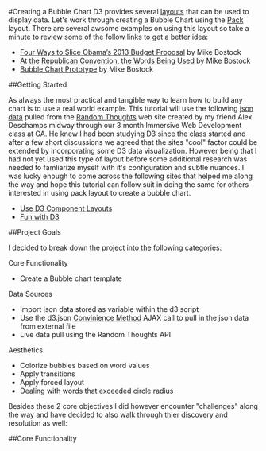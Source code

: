 #Creating a Bubble Chart
D3 provides several [layouts](https://github.com/mbostock/d3/wiki/Layouts) that can be used to display data.  Let's work through creating a Bubble Chart using the [Pack](https://github.com/mbostock/d3/wiki/Pack-Layout) layout. There are several awsome examples on using this layout so take a minute to review some of the follow links to get a better idea:

* [Four Ways to Slice Obama’s 2013 Budget Proposal](http://www.nytimes.com/interactive/2012/02/13/us/politics/2013-budget-proposal-graphic.html?_r=0) by Mike Bostock 
* [At the Republican Convention, the Words Being Used](http://www.nytimes.com/interactive/2012/08/28/us/politics/convention-word-counts.html) by Mike Bostock
* [Bubble Chart Prototype](http://bl.ocks.org/mbostock/4063269) by Mike Bostock

##Getting Started

As always the most practical and tangible way to learn how to build any chart is to use a real world example.  This tutorial will use the following [json data](https://github.com/jkeohan/D3-Tutorials/blob/master/BubbleChart/random-thoughts.json) pulled from the [Random Thoughts](http://randomthoughts.link/) web site created by my friend Alex Deschamps midway through our 3 month Immersive Web Development class at GA.  He knew I had been studying D3 since the class started and after a few short discussions we agreed that the sites "cool" factor could be extended by incorporating some D3 data visualization.  However being that I had not yet used this type of layout before some additional research was needed to famliarize myself with it's configuration and subtle nuances.  I was lucky enough to come across the following sites that helped me along the way and hope this tutorial can follow suit in doing the same for others interested in using pack layout to create a bubble chart.

* [Use D3 Component Layouts](http://www.ibm.com/developerworks/library/os-dataviz2/)
* [Fun with D3](http://www.developer.com/java/fun-with-d3.js-data-visualization-eye-candy-with-streaming-json.html)

##Project Goals

I decided to break down the project into the following categories:

Core Functionality
* Create a Bubble chart template 

Data Sources
* Import json data stored as variable within the d3 script
* Use the d3.json [Convinience Method](https://github.com/mbostock/d3/wiki/Requests#d3_json) AJAX call to pull in the json data from external file
* Live data pull using the Random Thoughts API

Aesthetics
* Colorize bubbles based on word values
* Apply transitions
* Apply forced layout 
* Dealing with words that exceeded circle radius

Besides these 2 core objectives I did however encounter "challenges" along the way and have decided to also walk through thier discovery and resolution as well:

##Core Functionality


